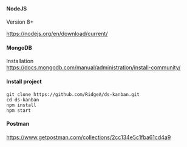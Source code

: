 #### NodeJS
Version 8+

https://nodejs.org/en/download/current/

#### MongoDB

Installation \
https://docs.mongodb.com/manual/administration/install-community/

#### Install project

    git clone https://github.com/RidgeA/ds-kanban.git
    cd ds-kanban
    npm install
    npm start
    
#### Postman

https://www.getpostman.com/collections/2cc134e5c1fba61cd4a9